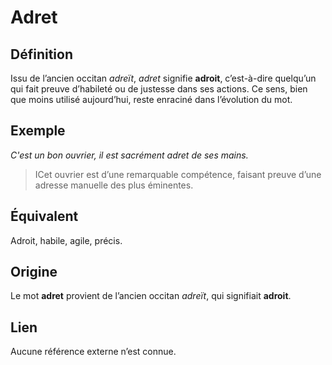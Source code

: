 # Adret

## Définition  

Issu de l’ancien occitan *adreït*, *adret* signifie **adroit**, c’est-à-dire quelqu’un qui fait preuve d’habileté ou de justesse dans ses actions. Ce sens, bien que moins utilisé aujourd’hui, reste enraciné dans l’évolution du mot.

## Exemple  

_C'est un bon ouvrier, il est sacrément adret de ses mains._
> ICet ouvrier est d’une remarquable compétence, faisant preuve d’une adresse manuelle des plus éminentes.

## Équivalent  

Adroit, habile, agile, précis.

## Origine

Le mot **adret** provient de l’ancien occitan *adreït*, qui signifiait **adroit**. 

## Lien

Aucune référence externe n’est connue.